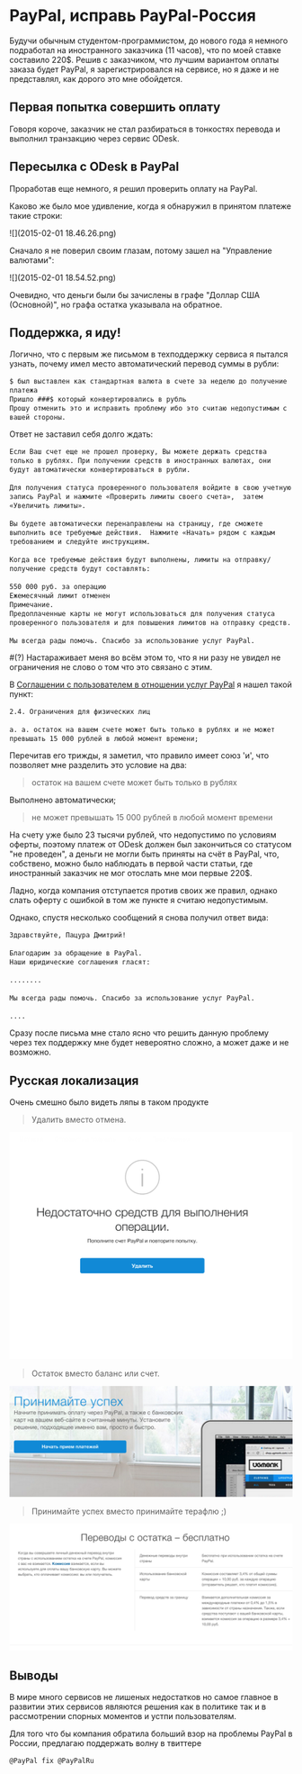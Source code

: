 # PayPal, исправь PayPal-Россия

Будучи обычным студентом-программистом, до нового года я немного подработал на иностранного заказчика (11 часов), что по моей ставке составило 220$. Решив с заказчиком, что лучшим вариантом оплаты заказа будет PayPal, я зарегистрировался на сервисе, но я даже и не представлял, как дорого это мне обойдется.

## Первая попытка совершить оплату

Говоря короче, заказчик не стал разбираться в тонкостях перевода и выполнил транзакцию через сервис ODesk.

## Пересылка с ODesk в PayPal

Проработав еще немного, я решил проверить оплату на PayPal.

Каково же было мое удивление, когда я обнаружил в принятом платеже такие строки:

![](2015-02-01 18.46.26.png)

Сначало я не поверил своим глазам, потому зашел на "Управление валютами":

![](2015-02-01 18.54.52.png)

Очевидно, что деньги были бы зачислены в графе "Доллар США (Основной)", но графа остатка указывала на обратное.


## Поддержка, я иду!

Логично, что с первым же письмом в техподдержку сервиса я пытался узнать, почему имел место автоматический перевод суммы в рубли:

```
$ был выставлен как стандартная валюта в счете за неделю до получение платежа
Пришло ###$ который конвертировались в рубль
Прошу отменить это и исправить проблему ибо это считаю недопустимым c вашей стороны.
```

Ответ не заставил себя долго ждать:

```
Если Ваш счет еще не прошел проверку, Вы можете держать средства только в рублях. При получении средств в иностранных валютах, они будут автоматически конвертироваться в рубли.

Для получения статуса проверенного пользователя войдите в свою учетную запись PayPal и нажмите «Проверить лимиты своего счета»,  затем  «Увеличить лимиты».

Вы будете автоматически перенаправлены на страницу, где сможете выполнить все требуемые действия.  Нажмите «Начать» рядом с каждым требованием и следуйте инструкциям.

Когда все требуемые действия будут выполнены, лимиты на отправку/получение средств будут составлять:

550 000 руб. за операцию
Ежемесячный лимит отменен
Примечание.
Предоплаченные карты не могут использоваться для получения статуса проверенного пользователя и для повышения лимитов на отправку средств.

Мы всегда рады помочь. Спасибо за использование услуг PayPal.
```
#(?)
Настараживает меня во всём этом то, что я ни разу не увидел не ограничения не слово о том что это связано с этим. 

В [Соглашении с пользователем в отношении услуг PayPal](https://www.paypal.com/ru/webapps/mpp/ua/useragreement-full) я нашел такой пункт:

```
2.4. Ограничения для физических лиц

a. a. остаток на вашем счете может быть только в рублях и не может превышать 15 000 рублей в любой момент времени;
```

Перечитав его трижды, я заметил, что правило имеет союз 'и', что позволяет мне разделить это условие на два:

> остаток на вашем счете может быть только в рублях

Выполнено автоматически;

> не может превышать 15 000 рублей в любой момент времени

На счету уже было 23 тысячи рублей, что недопустимо по условиям оферты, поэтому платеж от ODesk должен был закончиться со статусом "не проведен", а деньги не могли быть приняты на счёт в PayPal, что, собствено, можно было наблюдать в первой части статьи, где иностранный заказчик не мог отослать мне мои первые 220$.

Ладно, когда компания отступается против своих же правил, однако слать оферту с ошибкой в том же пункте я считаю недопустимым.

Однако, спустя несколько сообщений я снова получил ответ вида:

```
Здравствуйте, Пацура Дмитрий!

Благодарим за обращение в PayPal.
Наши юридические соглашения гласят:

........

Мы всегда рады помочь. Спасибо за использование услуг PayPal.

....
```

Сразу после письма мне стало ясно что решить данную проблему через тех поддержку мне будет невероятно сложно, а может даже и не возможно.

## Русская локализация

Очень смешно было видеть ляпы в таком продукте

> Удалить вместо отмена.

![](hah-2.png)

> Остаток вместо баланс или счет.

![](hah-1.png)

> Принимайте успех вместо принимайте терафлю ;)

![](hah-3.png)

## Выводы

В мире много сервисов не лишеных недостатков но самое главное в развитии этих сервисов
являются решения как в политике так и в рассмотрении спорных моментов и устпи пользователям.

Для того что бы компания обратила больший взор на проблемы PayPal в России, предлагаю поддержать волну в твиттере

```twt
@PayPal fix @PayPalRu
```
